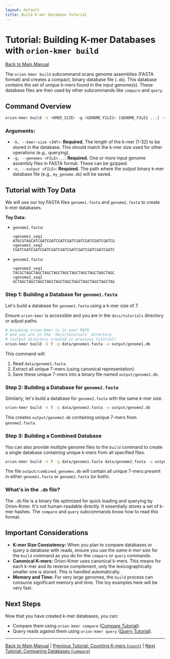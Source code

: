```yaml
---
layout: default
title: Build K-mer Database Tutorial
---
```


# Tutorial: Building K-mer Databases with `orion-kmer build`

[Back to Main Manual](../index.md)

The `orion-kmer build` subcommand scans genome assemblies (FASTA format) and creates a compact, binary database file (`.db`). This database contains the set of *unique* k-mers found in the input genome(s). These database files are then used by other subcommands like `compare` and `query`.

## Command Overview

```bash
orion-kmer build -k <KMER_SIZE> -g <GENOME_FILE1> [GENOME_FILE2 ...] -o <OUTPUT_DB>
```

### Arguments:

*   `-k, --kmer-size <INT>`: **Required.** The length of the k-mer (1-32) to be stored in the database. This should match the k-mer size used for other operations (e.g., querying).
*   `-g, --genomes <FILE>...`: **Required.** One or more input genome assembly files in FASTA format. These can be gzipped.
*   `-o, --output <FILE>`: **Required.** The path where the output binary k-mer database file (e.g., `my_genome.db`) will be saved.

## Tutorial with Toy Data

We will use our toy FASTA files `genome1.fasta` and `genome2.fasta` to create k-mer databases.

**Toy Data:**
*   `genome1.fasta`:
    ```fasta
    >genome1_seq1
    ATGCGTAGCATCGATCGATCGATCGATCGATCGATCGATCGATCG
    >genome1_seq2
    CGATCGATCGATCGATCGATCGATCGATCGATCGATCGATCGATC
    ```
*   `genome2.fasta`:
    ```fasta
    >genome2_seq1
    TACGCTAGCTAGCTAGCTAGCTAGCTAGCTAGCTAGCTAGCTAGC
    >genome2_seq2
    GCTAGCTAGCTAGCTAGCTAGCTAGCTAGCTAGCTAGCTAGCTAG
    ```

### Step 1: Building a Database for `genome1.fasta`

Let's build a database for `genome1.fasta` using a k-mer size of 7.

Ensure `orion-kmer` is accessible and you are in the `docs/tutorials` directory or adjust paths.
```bash
# Assuming orion-kmer is in your PATH
# and you are in the 'docs/tutorials' directory
# (output directory created in previous tutorial)
orion-kmer build -k 7 -g data/genome1.fasta -o output/genome1.db
```

This command will:
1.  Read `data/genome1.fasta`.
2.  Extract all unique 7-mers (using canonical representation).
3.  Save these unique 7-mers into a binary file named `output/genome1.db`.

### Step 2: Building a Database for `genome2.fasta`

Similarly, let's build a database for `genome2.fasta` with the same k-mer size.
```bash
orion-kmer build -k 7 -g data/genome2.fasta -o output/genome2.db
```
This creates `output/genome2.db` containing unique 7-mers from `genome2.fasta`.

### Step 3: Building a Combined Database

You can also provide multiple genome files to the `build` command to create a single database containing unique k-mers from all specified files.

```bash
orion-kmer build -k 7 -g data/genome1.fasta data/genome2.fasta -o output/combined_genomes.db
```
The file `output/combined_genomes.db` will contain all unique 7-mers present in either `genome1.fasta` or `genome2.fasta` (or both).

### What's in the `.db` file?

The `.db` file is a binary file optimized for quick loading and querying by Orion-Kmer. It's not human-readable directly. It essentially stores a set of k-mer hashes. The `compare` and `query` subcommands know how to read this format.

## Important Considerations

*   **K-mer Size Consistency:** When you plan to compare databases or query a database with reads, ensure you use the *same k-mer size* for the `build` command as you do for the `compare` or `query` commands.
*   **Canonical K-mers:** Orion-Kmer uses canonical k-mers. This means for each k-mer and its reverse complement, only the lexicographically smaller one is stored. This is handled automatically.
*   **Memory and Time:** For very large genomes, the `build` process can consume significant memory and time. The toy examples here will be very fast.

## Next Steps

Now that you have created k-mer databases, you can:
*   Compare them using `orion-kmer compare` ([Compare Tutorial](./compare_tutorial.md)).
*   Query reads against them using `orion-kmer query` ([Query Tutorial](./query_tutorial.md)).

---
[Back to Main Manual](../index.md) | [Previous Tutorial: Counting K-mers (`count`)](./count_tutorial.md) | [Next Tutorial: Comparing Databases (`compare`)](./compare_tutorial.md)
